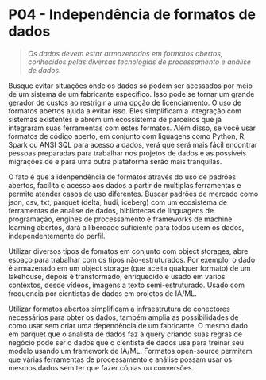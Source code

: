 
# P04 - Independência de formatos de dados
>_Os dados devem estar armazenados em formatos abertos, conhecidos pelas diversas tecnologias de processamento e análise de dados._

Busque evitar situações onde os dados só podem ser acessados por meio de um sistema de um fabricante específico. Isso pode se tornar um grande gerador de custos ao restrigir a uma opção de licenciamento. O uso de formatos abertos ajuda a evitar isso. Eles simplificam a integração com sistemas existentes e abrem um ecossistema de parceiros que já integraram suas ferramentas com estes formatos. Além disso, se você usar formatos de código aberto, em conjunto com liguagens como Python, R, Spark ou ANSI SQL para acesso a dados, verá que será mais fácil encontrar pessoas preparadas para trabalhar nos projetos de dados e as possíveis migrações de e para uma outra plataforma serão mais tranquilas.

O fato é que a idenpendência de formatos através do uso de padrões abertos, facilita o acesso aos dados a partir de multiplas ferramentas e permite atender casos de uso diferentes. Buscar padrões de mercado como json, csv, txt, parquet (delta, hudi, iceberg) com um ecosistema de ferramentas de analise de dados, bibliotecas de linguagens de programação, engines de processamento e frameworks de machine learning abertos, dará a liberdade suficiente para todos usem os dados, independentemente do perfil. 

Utilizar diversos tipos de fomatos em conjunto com object storages, abre espaço para trabalhar com os tipos não-estruturados. Por exemplo, o dado é armazenado em um object storage (que aceita qualquer formato) de um lakehouse, depois é transformado, enriquecido e usado em varios contextos, desde vídeos, imagens a texto semi-estruturado. Usado com frequencia por cientistas de dados em projetos de IA/ML.

Utilizar formatos abertos simplificam a infraestrutura de conectores necessários para obter os dados, também amplia as possibilidades de como usar sem criar uma dependência de um fabricante. O mesmo dado em parquet que o analista de dados faz a query criando suas regras de negócio pode ser o dados que o cientista de dados usa para treinar seu modelo usando um framework de IA/ML. Formatos open-source permitem que várias ferramentas de processamento e análise possam usar os mesmos dados sem ter que fazer cópias ou conversões.